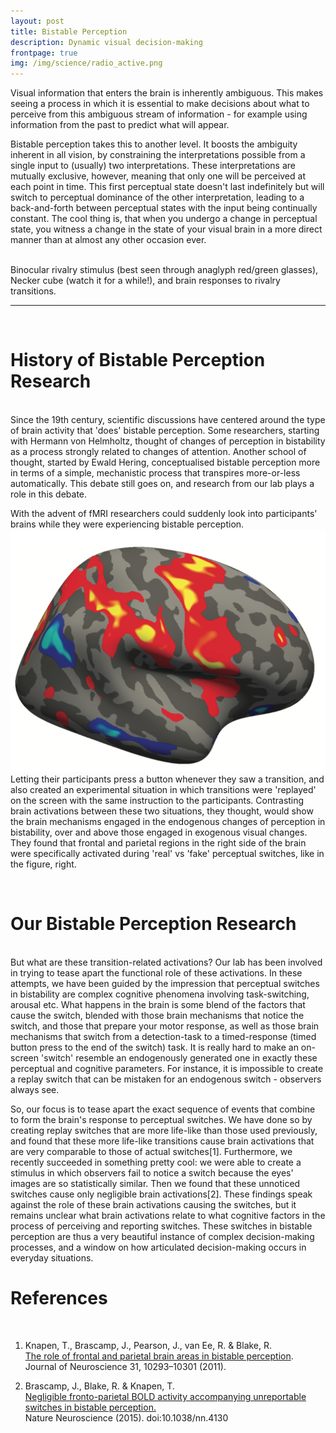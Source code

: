 ```yaml
---
layout: post
title: Bistable Perception
description: Dynamic visual decision-making 
frontpage: true
img: /img/science/radio_active.png
---
```


Visual information that enters the brain is inherently ambiguous. This makes seeing a process in which it is essential to make decisions about what to perceive from this ambiguous stream of information - for example using information from the past to predict what will appear.

Bistable perception takes this to another level. It boosts the ambiguity inherent in all vision, by constraining the interpretations possible from a single input to (usually) two interpretations. These interpretations are mutually exclusive, however, meaning that only one will be perceived at each point in time. This first perceptual state doesn't last indefinitely but will switch to perceptual dominance of the other interpretation, leading to a back-and-forth between perceptual states with the input being continually constant. The cool thing is, that when you undergo a change in perceptual state, you witness a change in the state of your visual brain in a more direct manner than at almost any other occasion ever. 

<div class="img_row">
	<img class="col one" src="{{ site.baseurl }}/img/science/radio_active.png" alt="" title="Binocular rivalry stimulus"/>
	<img class="col one" src="{{ site.baseurl }}/img/science/necker.png" alt="" title="Necker cube"/>
	<img class="col one" src="{{ site.baseurl }}/img/science/more_time_signals.png" alt="" title="Brain signals due to bistable perception"/>
</div>

<div class="col three caption">
	Binocular rivalry stimulus (best seen through anaglyph red/green glasses), Necker cube (watch it for a while!), and brain responses to rivalry transitions.
</div>
<hr />

<br />

# History of Bistable Perception Research
<br />
Since the 19th century, scientific discussions have centered around the type of brain activity that 'does' bistable perception. Some researchers, starting with Hermann von Helmholtz, thought of changes of perception in bistability as a process strongly related to changes of attention. Another school of thought, started by Ewald Hering, conceptualised bistable perception more in terms of a simple, mechanistic process that transpires more-or-less automatically. This debate still goes on, and research from our lab plays a role in this debate. 

With the advent of fMRI researchers could suddenly look into participants' brains while they were experiencing bistable perception. <img class="col one right" src="/img/publications/bistable_brain.png"> Letting their participants press a button whenever they saw a transition, and also created an experimental situation in which transitions were 'replayed' on the screen with the same instruction to the participants. Contrasting brain activations between these two situations, they thought, would show the brain mechanisms engaged in the endogenous changes of perception in bistability, over and above those engaged in exogenous visual changes. They found that frontal and parietal regions in the right side of the brain were specifically activated during 'real' vs 'fake' perceptual switches, like in the figure, right.

<br />

# Our Bistable Perception Research
<br />But what are these transition-related activations? Our lab has been involved in trying to tease apart the functional role of these activations. In these attempts, we have been guided by the impression that perceptual switches in bistability are complex cognitive phenomena involving task-switching, arousal etc. What happens in the brain is some blend of the factors that cause the switch, blended with those brain mechanisms that notice the switch, and those that prepare your motor response, as well as those brain mechanisms that switch from a detection-task to a timed-response (timed button press to the end of the switch) task. It is really hard to make an on-screen 'switch' resemble an endogenously generated one in exactly these perceptual and cognitive parameters. For instance, it is impossible to create a replay switch that can be mistaken for an endogenous switch - observers always see. 

So, our focus is to tease apart the exact sequence of events that combine to form the brain's response to perceptual switches. We have done so by creating replay switches that are more life-like than those used previously, and found that these more life-like transitions cause brain activations that are very comparable to those of actual switches[1]. Furthermore, we recently succeeded in something pretty cool: we were able to create a stimulus in which observers fail to notice a switch because the eyes' images are so statistically similar. Then we found that these unnoticed switches cause only negligible brain activations[2]. These findings speak against the role of these brain activations causing the switches, but it remains unclear what brain activations relate to what cognitive factors in the process of perceiving and reporting switches. These switches in bistable perception are thus a very beautiful instance of complex decision-making processes, and a window on how articulated decision-making occurs in everyday situations. 




# References
<br />

1. Knapen, T., Brascamp, J., Pearson, J., van Ee, R. & Blake, R. <br /><a href="{{ site.baseurl }}/publications/2011-07-13-JN/">The role of frontal and parietal brain areas in bistable perception</a>. <br />Journal of Neuroscience 31, 10293–10301 (2011).

2. Brascamp, J., Blake, R. & Knapen, T. <br /><a href="{{ site.baseurl }}/publications/2015-10-05-NN/">Negligible fronto-parietal BOLD activity accompanying unreportable switches in bistable perception.</a> <br />Nature Neuroscience (2015). doi:10.1038/nn.4130
